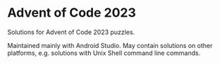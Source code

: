 # Advent of Code 2023

Solutions for Advent of Code 2023 puzzles.

Maintained mainly with Android Studio.
May contain solutions on other platforms, e.g. solutions
with Unix Shell command line commands.
